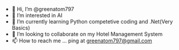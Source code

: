 - 👋 Hi, I’m @greenatom797
- 👀 I’m interested in AI
- 🌱 I’m currently learning Python competetive coding and .Net(Very Basics)
- 💞️ I’m looking to collaborate on my Hotel Management System
- 📫 How to reach me ...
  ping at greenatom797@gmail.com

<!---
greenatom797/greenatom797 is a ✨ special ✨ repository because its `README.md` (this file) appears on your GitHub profile.
You can click the Preview link to take a look at your changes.
--->
